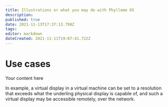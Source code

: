 ```yaml
---
title: Illustrations or what you may do with Phyllome OS
description: 
published: true
date: 2021-11-13T17:37:13.798Z
tags: 
editor: markdown
dateCreated: 2021-11-11T19:07:41.722Z
---
```


# Use cases
Your content here

In example, a virtual display in a virtual machine can be set to a resolution that exceeds what the underling physical display is capable of, and such a virtual display may be accessible remotely, over the network. 